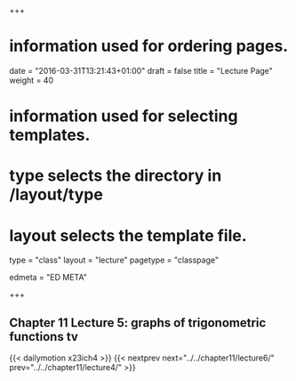 +++
# information used for ordering pages.
date = "2016-03-31T13:21:43+01:00"
draft = false
title = "Lecture Page"
weight = 40

# information used for selecting templates.
# type selects the directory in /layout/type
# layout selects the template file.

type   = "class"
layout = "lecture"
pagetype = "classpage"





edmeta = "ED META"

+++
## Chapter 11 Lecture 5: graphs of trigonometric functions tv
{{< dailymotion x23ich4 >}}
{{< nextprev next="../../chapter11/lecture6/"     prev="../../chapter11/lecture4/"  >}}

